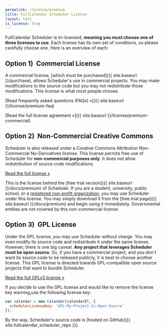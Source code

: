 ```yaml
---
permalink: /license/premium
title: FullCalendar Scheduler License
layout: text
is_license: true
---
```


FullCalendar Scheduler is tri-licensed, **meaning you must choose one of three licenses to use**. Each license has its own set of conditions, so please carefully choose one. Here is an overview of each:


## Option 1)&nbsp; Commercial License

A commercial license, [which must be purchased]({{ site.baseurl }}/purchase), allows Scheduler's use in commercial projects. You may make modifications to the source code but you may not redistribute those modifications. This license is what most people choose.

[Read frequently asked questions (FAQs) &raquo;]({{ site.baseurl }}/license/premium-faq)

[Read the full license agreement &raquo;]({{ site.baseurl }}/license/premium-commercial)


## Option 2)&nbsp; Non-Commercial Creative Commons

Scheduler is also released under a Creative Commons Attribution Non-Commercial No-Derivatives license. This license permits free use of Scheduler for **non-commercial purposes only**. It does not allow redistribution of source code modifications.

[Read the full license &raquo;](https://creativecommons.org/licenses/by-nc-nd/4.0/)

This is the license behind the [free trial version]({{ site.baseurl }}/docs/premium) of Scheduler. If you are a student, university, public school, or a [registered non-profit organization](https://en.wikipedia.org/wiki/Nonprofit_organization), you may use Scheduler under this license. You may simply download it from the [free trial page]({{ site.baseurl }}/docs/premium) and begin using it immediately. Governmental entities are not covered by this non-commercial license.


## Option 3)&nbsp; GPL License

Under the GPL license, you may use Scheduler without charge. You may even modify its source code and redistribute it under the same license. However, there is one big caveat. **Any project that leverages Scheduler must be open source**. So, if you have a commercial project, and you don't want its source code to be released publicly, it is best to choose another license. This GPL license is directed towards GPL-compatible open source projects that want to bundle Scheduler.

[Read the full GPLv3 license &raquo;](http://www.gnu.org/licenses/gpl-3.0.en.html)

If you decide to use the GPL license and would like to remove the license key warning,use the following license key:

```js
var calendar = new Calendar(calendarEl, {
  schedulerLicenseKey: 'GPL-My-Project-Is-Open-Source'
});
```

By the way, Scheduler's source code is [hosted on GitHub]({{ site.fullcalendar_scheduler_repo }}).

